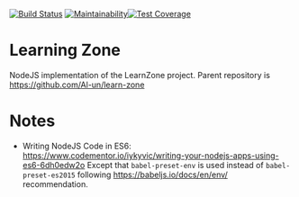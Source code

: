 [![Build Status](https://travis-ci.com/Al-un/learn-zone-nodejs.svg?branch=master)](https://travis-ci.com/Al-un/learn-zone-nodejs)
[![Maintainability](https://api.codeclimate.com/v1/badges/b417fe74ebe4a8870cc8/maintainability)](https://codeclimate.com/github/Al-un/learn-zone-nodejs/maintainability)[![Test Coverage](https://api.codeclimate.com/v1/badges/b417fe74ebe4a8870cc8/test_coverage)](https://codeclimate.com/github/Al-un/learn-zone-nodejs/test_coverage)

# Learning Zone

NodeJS implementation of the LearnZone project. Parent repository is 
https://github.com/Al-un/learn-zone

# Notes

 - Writing NodeJS Code in ES6: 
    https://www.codementor.io/iykyvic/writing-your-nodejs-apps-using-es6-6dh0edw2o
    Except that `babel-preset-env` is used instead of `babel-preset-es2015` following
    https://babeljs.io/docs/en/env/ recommendation.